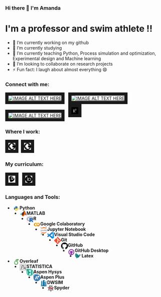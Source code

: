 ### Hi there 👋 I'm Amanda 

# I'm a professor and swim athlete !! 

- 🔭 I’m currently working on my github
- 🌱 I’m currently studying 
- 💬 I’m currently teaching Python, Process simulation and optimization, Experimental design and Machine learning 
- 👯 I’m looking to collaborate on research projects
- ⚡ Fun fact: I laugh about almost everything 😄

### Connect with me: 

<a href="https://www.youtube.com/c/AmandaLemette" target="_blank"><img src="https://cdn.jsdelivr.net/npm/simple-icons@v3/icons/youtube.svg" 
alt="IMAGE ALT TEXT HERE" width="22px" border="10" /></a> &nbsp; <a href="https://www.instagram.com/prof_amandalemette/" target="_blank"><img src="https://cdn.jsdelivr.net/npm/simple-icons@v5/icons/instagram.svg"  
alt="IMAGE ALT TEXT HERE" width="22px" border="10" /></a> &nbsp;  <a href="https://www.linkedin.com/in/amanda-lemette-brandão-83280918b/" target="_blank"><img src="https://cdn.jsdelivr.net/npm/simple-icons@v5/icons/linkedin.svg" 
alt="IMAGE ALT TEXT HERE" width="22px" border="10" /></a> &nbsp;  <a href="https://www.researchgate.net/profile/Amanda-Brandao" target="_blank"><img src="https://github.com/amandalemette/amandalemette/blob/a9c3ab656ef1e23ff3d35ace57690d3cacbc135d/Images/researchgate-3628433-3031593.png" 
alt="IMAGE ALT TEXT HERE" width="22px" border="10" /></a>

### Where I work:
<a href="http://lamac.deqm.puc-rio.br/equipe/coordenadores/" target="_blank"><img src="https://raw.githubusercontent.com/iconic/open-iconic/master/svg/globe.svg" 
alt="IMAGE ALT TEXT HERE" width="22px" border="10" /></a>&nbsp;  <a href="https://ica.puc-rio.ai/professores/" target="_blank"><img src="https://raw.githubusercontent.com/iconic/open-iconic/master/svg/globe.svg" 
alt="IMAGE ALT TEXT HERE" width="22px" border="10" /></a>

### My curriculum:
<a href="http://lattes.cnpq.br/5417244739608507" target="_blank"><img src="https://github.com/amandalemette/amandalemette/blob/0a1ca34b56fe8273d3b139f35e9cf29e31195cf2/Images/lattes.png" 
alt="IMAGE ALT TEXT HERE" width="22px" border="10" /></a> &nbsp; <a href="https://orcid.org/
0000-0001-7602-8980" target="_blank"><img src="https://github.com/amandalemette/amandalemette/blob/e9e8c0217c39ed0c0f92a8208bbfaeed9bfac3f4/Images/orcid.png" 
alt="IMAGE ALT TEXT HERE" width="22px" border="10" /></a>

### Languages and Tools:
- <img align="left" alt="Python" width="22px" src="https://github.com/amandalemette/amandalemette/blob/e74cf6a3c0570675d8c1dba53c1a04184dfbf98b/Images/python.png" />  **Python**
- <img align="left" alt="MATLAB" width="22px" src="https://github.com/amandalemette/amandalemette/blob/e74cf6a3c0570675d8c1dba53c1a04184dfbf98b/Images/matlab.png" />  **MATLAB**
- <img align="left" alt="Python" width="22px" src="https://github.com/amandalemette/amandalemette/blob/3ed71e496929d6a9afbbb6912c7abfbe44b00f3b/Images/R.png" />  **R**
- <img align="left" alt="Python" width="22px" src="https://github.com/amandalemette/amandalemette/blob/9993226850a3c801292929aadccba68b4ca10919/Images/colab.png" />  **Google Colaboratory**
- <img align="left" alt="Python" width="22px" src="https://github.com/amandalemette/amandalemette/blob/6ed023a3cf43bcb5f0b67248bece1cb1fe90f2e6/Images/jupyterlogo.png" />  **Jupyter Notebook**
- <img align="left" alt="Python" width="22px" src="https://github.com/amandalemette/amandalemette/blob/8415f027ae18be1c00caa7bb7fb14ff2e442c19d/Images/vsc.png" />  **Visual Studio Code**
- <img align="left" alt="Python" width="22px" src="https://github.com/amandalemette/amandalemette/blob/bf51180b955de5fd5c848adb20325a5c1698a3f2/Images/gitlogopng.png" />  **Git**
- <img align="left" alt="Python" width="22px" src="https://github.com/amandalemette/amandalemette/blob/7e0b7ed415a05ea96fe0fe701df48007d050343b/Images/github.svg" />  **GitHub**
- <img align="left" alt="Python" width="22px" src="https://github.com/amandalemette/amandalemette/blob/3f9166410ffc9e4475cdda1c4e6ee8d51888dd6c/Images/githubdesk.png" />  **GitHub Desktop**
- <img align="left" alt="Python" width="22px" src="https://github.com/amandalemette/amandalemette/blob/c2b56cba7a7e1ff5adda3e614223221ad1830d60/Images/latexlogo.png" />  **Latex**
- <img align="left" alt="Python" width="22px" src="https://github.com/amandalemette/amandalemette/blob/ff341945f6b21dfddcd98290a9c7971a00c16492/Images/overleaf.png" />  **Overleaf**
- <img align="left" alt="Python" width="22px" src="https://github.com/amandalemette/amandalemette/blob/12d0bce373286c4c125284ef0c13493481fa508f/Images/Statistica.png" />  **STATISTICA**
- <img align="left" alt="Python" width="22px" src="https://github.com/amandalemette/amandalemette/blob/bbe406bddd6859bda34482a4cb1fec33bdd9b7ca/Images/hysys.png" />  **Aspen Hysys**
- <img align="left" alt="Python" width="22px" src="https://github.com/amandalemette/amandalemette/blob/602e1b84eb23d07820f1db155ae69cce22fa0126/Images/AspenPlus.png" />  **Aspen Plus**
- <img align="left" alt="Python" width="22px" src="https://github.com/amandalemette/amandalemette/blob/74bdec2b6d1907e3ae70956af064d5c3e27e5102/Images/DWSIM_icon.png" />  **DWSIM**
- <img align="left" alt="Python" width="22px" src="https://github.com/amandalemette/amandalemette/blob/d405360ec812e9beed6a8cf176985f5acceb0d6e/Images/spyderlogo.png" />  **Spyder**
